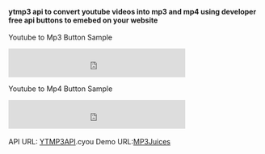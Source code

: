 <b>ytmp3 api to convert youtube videos into mp3 and mp4 using developer free api buttons to emebed on your website</b>
<br><br>
Youtube to Mp3 Button Sample<br>
<iframe style="width:100%;min-width:200px;max-width:350px;height:57px;border:0;overflow:hidden;" scrolling="no" src="https://ytmp3api.cyou/button/mp3/cMg8KaMdDYo"></iframe>

Youtube to Mp4 Button Sample<br>
<iframe style="width:100%;min-width:200px;max-width:350px;height:57px;border:0;overflow:hidden;" scrolling="no" src="https://ytmp3api.cyou/button/mp4/cMg8KaMdDYo"></iframe>
<br><br>
API URL: <a href="https://ytmp3api.cyou/">YTMP3API</a>.cyou
Demo URL:<a href="https://www.mp3juice.cyou/">MP3Juices</a>
